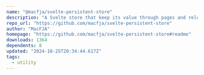 ```yaml
---
name: "@macfja/svelte-persistent-store"
description: "A Svelte store that keep its value through pages and reloads"
repo_url: "https://github.com/macfja/svelte-persistent-store"
author: "MacFJA"
homepage: "https://github.com/macfja/svelte-persistent-store#readme"
downloads: 1364
dependents: 8
updated: "2024-10-25T20:34:44.617Z"
tags: 
  - utility
---
```

